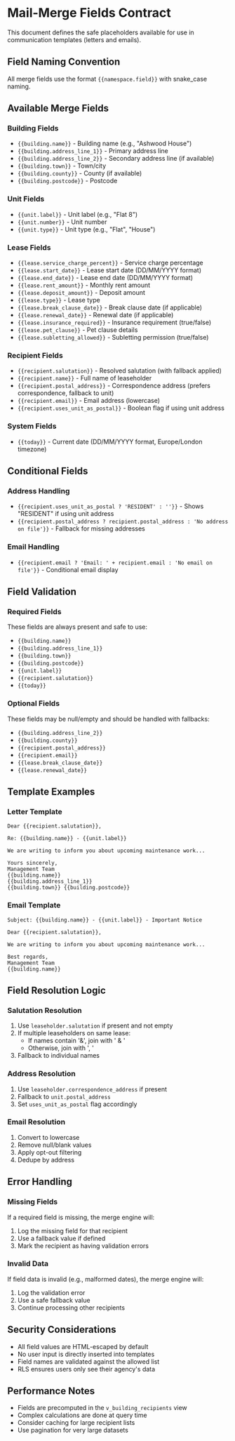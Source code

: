 # Mail-Merge Fields Contract

This document defines the safe placeholders available for use in communication templates (letters and emails).

## Field Naming Convention

All merge fields use the format `{{namespace.field}}` with snake_case naming.

## Available Merge Fields

### Building Fields
- `{{building.name}}` - Building name (e.g., "Ashwood House")
- `{{building.address_line_1}}` - Primary address line
- `{{building.address_line_2}}` - Secondary address line (if available)
- `{{building.town}}` - Town/city
- `{{building.county}}` - County (if available)
- `{{building.postcode}}` - Postcode

### Unit Fields
- `{{unit.label}}` - Unit label (e.g., "Flat 8")
- `{{unit.number}}` - Unit number
- `{{unit.type}}` - Unit type (e.g., "Flat", "House")

### Lease Fields
- `{{lease.service_charge_percent}}` - Service charge percentage
- `{{lease.start_date}}` - Lease start date (DD/MM/YYYY format)
- `{{lease.end_date}}` - Lease end date (DD/MM/YYYY format)
- `{{lease.rent_amount}}` - Monthly rent amount
- `{{lease.deposit_amount}}` - Deposit amount
- `{{lease.type}}` - Lease type
- `{{lease.break_clause_date}}` - Break clause date (if applicable)
- `{{lease.renewal_date}}` - Renewal date (if applicable)
- `{{lease.insurance_required}}` - Insurance requirement (true/false)
- `{{lease.pet_clause}}` - Pet clause details
- `{{lease.subletting_allowed}}` - Subletting permission (true/false)

### Recipient Fields
- `{{recipient.salutation}}` - Resolved salutation (with fallback applied)
- `{{recipient.name}}` - Full name of leaseholder
- `{{recipient.postal_address}}` - Correspondence address (prefers correspondence, fallback to unit)
- `{{recipient.email}}` - Email address (lowercase)
- `{{recipient.uses_unit_as_postal}}` - Boolean flag if using unit address

### System Fields
- `{{today}}` - Current date (DD/MM/YYYY format, Europe/London timezone)

## Conditional Fields

### Address Handling
- `{{recipient.uses_unit_as_postal ? 'RESIDENT' : ''}}` - Shows "RESIDENT" if using unit address
- `{{recipient.postal_address ? recipient.postal_address : 'No address on file'}}` - Fallback for missing addresses

### Email Handling
- `{{recipient.email ? 'Email: ' + recipient.email : 'No email on file'}}` - Conditional email display

## Field Validation

### Required Fields
These fields are always present and safe to use:
- `{{building.name}}`
- `{{building.address_line_1}}`
- `{{building.town}}`
- `{{building.postcode}}`
- `{{unit.label}}`
- `{{recipient.salutation}}`
- `{{today}}`

### Optional Fields
These fields may be null/empty and should be handled with fallbacks:
- `{{building.address_line_2}}`
- `{{building.county}}`
- `{{recipient.postal_address}}`
- `{{recipient.email}}`
- `{{lease.break_clause_date}}`
- `{{lease.renewal_date}}`

## Template Examples

### Letter Template
```
Dear {{recipient.salutation}},

Re: {{building.name}} - {{unit.label}}

We are writing to inform you about upcoming maintenance work...

Yours sincerely,
Management Team
{{building.name}}
{{building.address_line_1}}
{{building.town}} {{building.postcode}}
```

### Email Template
```
Subject: {{building.name}} - {{unit.label}} - Important Notice

Dear {{recipient.salutation}},

We are writing to inform you about upcoming maintenance work...

Best regards,
Management Team
{{building.name}}
```

## Field Resolution Logic

### Salutation Resolution
1. Use `leaseholder.salutation` if present and not empty
2. If multiple leaseholders on same lease:
   - If names contain '&', join with ' & '
   - Otherwise, join with ', '
3. Fallback to individual names

### Address Resolution
1. Use `leaseholder.correspondence_address` if present
2. Fallback to `unit.postal_address`
3. Set `uses_unit_as_postal` flag accordingly

### Email Resolution
1. Convert to lowercase
2. Remove null/blank values
3. Apply opt-out filtering
4. Dedupe by address

## Error Handling

### Missing Fields
If a required field is missing, the merge engine will:
1. Log the missing field for that recipient
2. Use a fallback value if defined
3. Mark the recipient as having validation errors

### Invalid Data
If field data is invalid (e.g., malformed dates), the merge engine will:
1. Log the validation error
2. Use a safe fallback value
3. Continue processing other recipients

## Security Considerations

- All field values are HTML-escaped by default
- No user input is directly inserted into templates
- Field names are validated against the allowed list
- RLS ensures users only see their agency's data

## Performance Notes

- Fields are precomputed in the `v_building_recipients` view
- Complex calculations are done at query time
- Consider caching for large recipient lists
- Use pagination for very large datasets
